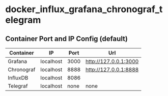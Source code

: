 # docker_influx_grafana_chronograf_telegram

## Container Port and IP Config (default)

|Container      | IP        | Port  | Url                   |
| ------------- | --------- | ----- | ----------------------|
| Grafana       | localhost | 3000  | http://127.0.0.1:3000 |
| Chronograf    | localhost | 8888  | http://127.0.0.1:8888 |
| InfluxDB      | localhost | 8086  |                       |
| Telegraf      | localhost | none  | none                  |

